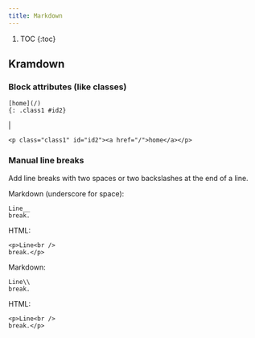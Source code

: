 ```yaml
---
title: Markdown
---
```


1. TOC 
{:toc}


## Kramdown

### Block attributes (like classes)

```
[home](/)
{: .class1 #id2}
```
|
```
<p class="class1" id="id2"><a href="/">home</a></p>
```

### Manual line breaks

Add line breaks with two spaces or two backslashes at the end of a line.

Markdown (underscore for space):

```
Line__
break.
```

HTML:

```
<p>Line<br />
break.</p>
```

Markdown:

```
Line\\
break.
```

HTML:

```
<p>Line<br />
break.</p>
```

